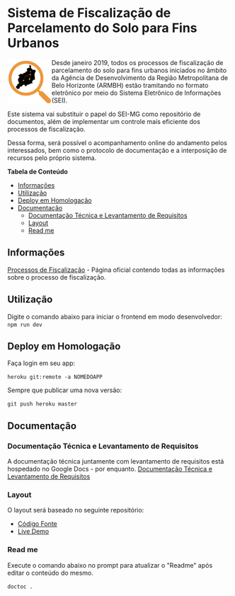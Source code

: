# Sistema de Fiscalização de Parcelamento do Solo para Fins Urbanos

<img src="public/logo.PNG" width="100" align="left"> Desde janeiro 2019, todos os processos de fiscalização de parcelamento do solo para fins urbanos iniciados no âmbito da Agência de Desenvolvimento da Região Metropolitana de Belo Horizonte (ARMBH) estão tramitando no formato eletrônico por meio do Sistema Eletrônico de Informações (SEI).

Este sistema vai substituir o papel do SEI-MG como repositório de documentos, além de implementar um controle mais eficiente dos processos de fiscalização.

Dessa forma, será possível o acompanhamento online do andamento pelos interessados, bem como o protocolo de documentação e a interposição de recursos pelo próprio sistema.

<!-- START doctoc generated TOC please keep comment here to allow auto update -->
<!-- DON'T EDIT THIS SECTION, INSTEAD RE-RUN doctoc TO UPDATE -->

**Tabela de Conteúdo**

- [Informações](#informa%C3%A7%C3%B5es)
- [Utilização](#utiliza%C3%A7%C3%A3o)
- [Deploy em Homologação](#deploy-em-homologa%C3%A7%C3%A3o)
- [Documentação](#documenta%C3%A7%C3%A3o)
  - [Documentação Técnica e Levantamento de Requisitos](#documenta%C3%A7%C3%A3o-t%C3%A9cnica-e-levantamento-de-requisitos)
  - [Layout](#layout)
  - [Read me](#read-me)

<!-- END doctoc generated TOC please keep comment here to allow auto update -->

## Informações

[Processos de Fiscalização](http://www.agenciarmbh.mg.gov.br/processos-fiscalizacao-parcelamento/) - Página oficial contendo todas as informações sobre o processo de fiscalização.

## Utilização

Digite o comando abaixo para iniciar o frontend em modo desenvolvedor:
`npm run dev`

## Deploy em Homologação

Faça login em seu app:

```
heroku git:remote -a NOMEDOAPP
```

Sempre que publicar uma nova versão:

```
git push heroku master
```

## Documentação

### Documentação Técnica e Levantamento de Requisitos

A documentação técnica juntamente com levantamento de requisitos está hospedado no Google Docs - por enquanto.
[Documentação Técnica e Levantamento de Requisitos](https://docs.google.com/document/d/1_CGWnM1T3zVtROOVs3LKnPE1Oo4tiJeVsqPLkYT73T4/edit)

### Layout

O layout será baseado no seguinte repositório:

- [Código Fonte](https://github.com/tabler/tabler-react/tree/master/example)
- [Live Demo](http://tabler-react.com/)

### Read me

Execute o comando abaixo no prompt para atualizar o "Readme" após editar o conteúdo do mesmo.

```
doctoc .
```
